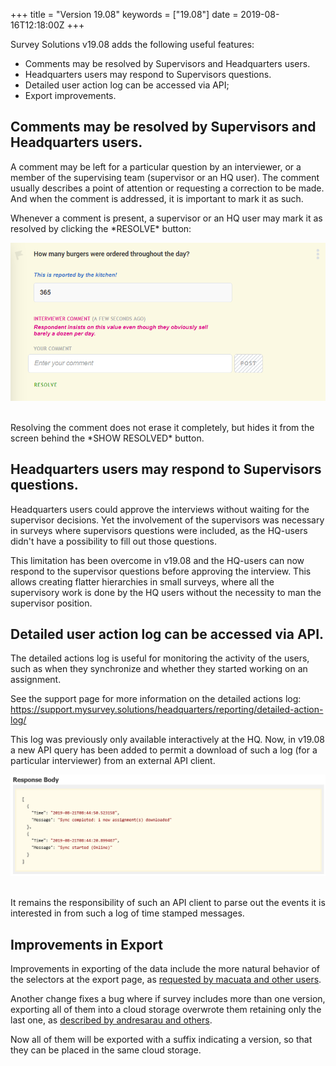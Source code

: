 +++
title = "Version 19.08"
keywords = ["19.08"]
date = 2019-08-16T12:18:00Z
+++



Survey Solutions v19.08 adds the following useful features:

- Comments may be resolved by Supervisors and Headquarters users.
- Headquarters users may respond to Supervisors questions.
- Detailed user action log can be accessed via API;
- Export improvements.

## Comments may be resolved by Supervisors and Headquarters users.


<P>A comment may be left for a particular question by an interviewer, or a member of the
supervising team (supervisor or an HQ user). The comment usually describes a point of
attention or requesting a correction to be made. And when the comment is addressed,
it is important to mark it as such.</P>

<P>Whenever a comment is present, a supervisor or an HQ user may mark it as resolved by
clicking the *RESOLVE* button:</P>

<CENTER><IMG src="images/comment-resolve-button.png"></CENTER><BR>

<P>Resolving the comment does not erase it completely, but hides it from the screen behind
the *SHOW RESOLVED* button.</P>


## Headquarters users may respond to Supervisors questions.

Headquarters users could approve the interviews without waiting for the supervisor decisions.
Yet the involvement of the supervisors was necessary in surveys where supervisors questions
were included, as the HQ-users didn't have a possibility to fill out those questions.

This limitation has been overcome in v19.08 and the HQ-users can now respond to the supervisor
questions before approving the interview. This allows creating flatter hierarchies in small 
surveys, where all the supervisory work is done by the HQ users without the necessity to man 
the supervisor position.

## Detailed user action log can be accessed via API.

The detailed actions log is useful for monitoring the activity of the users, such as when they
synchronize and whether they started working on an assignment.

See the support page for more information on the detailed actions log:
https://support.mysurvey.solutions/headquarters/reporting/detailed-action-log/

<P>This log was previously only available interactively at the HQ. Now, in v19.08 a new API query
has been added to permit a download of such a log (for a particular interviewer) from an
external API client.</P>

<CENTER><IMG src="images/detailed-actions-log-api.png"></CENTER><BR>

It remains the responsibility of such an API client to parse out the events it is interested
in from such a log of time stamped messages.

## Improvements in Export

Improvements in exporting of the data include the more natural behavior of the selectors at
the export page, as [requested by macuata and other users](https://forum.mysurvey.solutions/t/data-export-dont-clear-selection-after-clicking-add-to-queue/1843).

Another change fixes a bug where if survey includes more than one version, exporting all of
them into a cloud storage overwrote them retaining only the last one, as [described by andresarau and others](https://forum.mysurvey.solutions/t/data-export-name-of-the-files-to-include-version-of-the-questionnaire/1905).

Now all of them will be exported with a suffix indicating a version, so that they can be
placed in the same cloud storage.